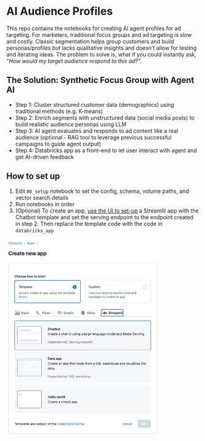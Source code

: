 # AI Audience Profiles
This repo contains the notebooks for creating AI agent profiles for ad targeting. For marketers, traditional focus groups and ad targeting is slow and costly.
Classic segmentation helps group customers and build personas/profiles but lacks qualitative insights and doesn’t allow for testing and iterating ideas. The problem to solve is, what if you could instantly ask, _“How would my target audience respond to this ad?”._

## The Solution: Synthetic Focus Group with Agent AI
- Step 1: Cluster structured customer data (demographics) using traditional methods (e.g. K-means)
- Step 2: Enrich segments with unstructured data (social media posts) to build realistic audience personas using LLM
- Step 3: AI agent evaluates and responds to ad content like a real audience (optional - RAG tool to leverage previous successful campaigns to guide agent output)
- Step 4: Databricks app as a front-end to let user interact with agent and get AI-driven feedback

## How to set up
1. Edit `00_setup` notebook to set the config, schema, volume paths, and vector search details
2. Run notebooks in order
3. (Optional) To create an app, [use the UI to set-up](https://docs.databricks.com/aws/en/dev-tools/databricks-apps/app-development#how-do-i-create-an-app-in-the-databricks-apps-ui) a Streamlit app with the Chatbot template and set the serving endpoint to the endpoint created in step 2. Then replace the template code with the code in `databricks_app`

<img src="images/app_ui.png" alt="App UI" width="400"/>
